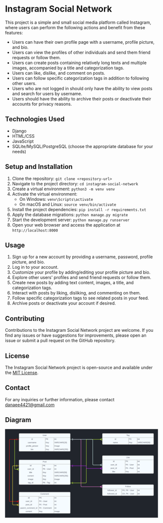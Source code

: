 # Instagram Social Network

This project is a simple and small social media platform called Instagram, where users can perform the following actions and benefit from these features:

- Users can have their own profile page with a username, profile picture, and bio.
- Users can view the profiles of other individuals and send them friend requests or follow them.
- Users can create posts containing relatively long texts and multiple images, accompanied by a title and categorization tags.
- Users can like, dislike, and comment on posts.
- Users can follow specific categorization tags in addition to following other users.
- Users who are not logged in should only have the ability to view posts and search for users by username.
- Users should have the ability to archive their posts or deactivate their accounts for privacy reasons.

## Technologies Used

- Django
- HTML/CSS
- JavaScript
- SQLite/MySQL/PostgreSQL (choose the appropriate database for your needs)

## Setup and Installation

1. Clone the repository: `git clone <repository-url>`
2. Navigate to the project directory: `cd instagram-social-network`
3. Create a virtual environment: `python3 -m venv venv`
4. Activate the virtual environment:
   - On Windows: `venv\Scripts\activate`
   - On macOS and Linux: `source venv/bin/activate`
5. Install the project dependencies: `pip install -r requirements.txt`
6. Apply the database migrations: `python manage.py migrate`
7. Start the development server: `python manage.py runserver`
8. Open your web browser and access the application at `http://localhost:8000`

## Usage

1. Sign up for a new account by providing a username, password, profile picture, and bio.
2. Log in to your account.
3. Customize your profile by adding/editing your profile picture and bio.
4. Explore other users' profiles and send friend requests or follow them.
5. Create new posts by adding text content, images, a title, and categorization tags.
6. Interact with posts by liking, disliking, and commenting on them.
7. Follow specific categorization tags to see related posts in your feed.
8. Archive posts or deactivate your account if desired.

## Contributing

Contributions to the Instagram Social Network project are welcome. If you find any issues or have suggestions for improvements, please open an issue or submit a pull request on the GitHub repository.

## License

The Instagram Social Network project is open-source and available under the [MIT License](LICENSE).

## Contact

For any inquiries or further information, please contact danaee4421@gmail.com

## Diagram
![Instagram Diagram.png](utils%2FInstagram%20Diagram.png)